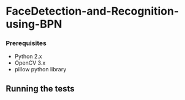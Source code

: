 # FaceDetection-and-Recognition-using-BPN

### Prerequisites
* Python 2.x
* OpenCV 3.x
* pillow python library

## Running the tests